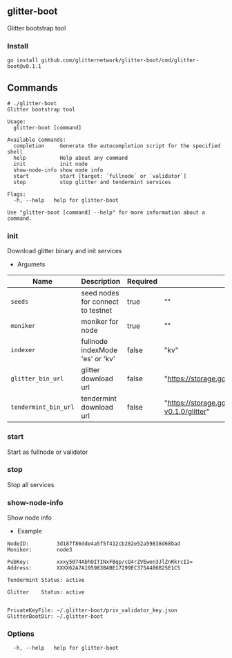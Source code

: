 ## glitter-boot

Glitter bootstrap tool

### Install
```
go install github.com/glitternetwork/glitter-boot/cmd/glitter-boot@v0.1.1
```

## Commands

```shell
# ./glitter-boot 
Glitter bootstrap tool

Usage:
  glitter-boot [command]

Available Commands:
  completion     Generate the autocompletion script for the specified shell
  help           Help about any command
  init           init node
  show-node-info show node info
  start          start [target: `fullnode` or `validator`]
  stop           stop glitter and tendermint services

Flags:
  -h, --help   help for glitter-boot

Use "glitter-boot [command] --help" for more information about a command.
```

### init
Download glitter binary and init services

- Argumets

|Name|Description|Required|Default|
|---|---|---|---|
|`seeds`|seed nodes for connect to testnet|true|""|
|`moniker`|moniker for node|true|""|
|`indexer`|fullnode indexMode 'es' or 'kv'|false|"kv"|
|`glitter_bin_url`|glitter download url|false|"https://storage.googleapis.com/glitterprotocol.appspot.com/tendermint"|
|`tendermint_bin_url`|tendermint download url|false|"https://storage.googleapis.com/glitterprotocol.appspot.com/glitter-v0.1.0/glitter"|

### start
Start as fullnode or validator

### stop
Stop all services

### show-node-info
Show node info

- Example

```
NodeID:         3d187f86dde4a5f5f412cb282e52a59838d68bad
Moniker:        node3

PubKey:         xxxy5074AbhOITINxFBqp/cQ4rZVEwen3JlZnRkrcII=
Address:        XXXX62A7A195983BABE17299EC375A486B25E1C5

Tendermint Status: active

Glitter    Status: active


PrivateKeyFile: ~/.glitter-boot/priv_validator_key.json
GlitterBootDir: ~/.glitter-boot
```
### Options

```
  -h, --help   help for glitter-boot
```